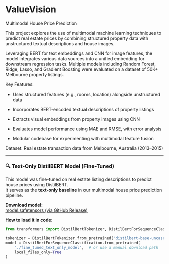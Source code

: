 # ValueVision
Multimodal House Price Prediction

This project explores the use of multimodal machine learning techniques to predict real estate prices by combining structured property data with unstructured textual descriptions and house images.

Leveraging BERT for text embeddings and CNN for image features, the model integrates various data sources into a unified embedding for downstream regression tasks. Multiple models including Random Forest, Ridge, Lasso, and Gradient Boosting were evaluated on a dataset of 50K+ Melbourne property listings.

Key Features:

- Uses structured features (e.g., rooms, location) alongside unstructured data

- Incorporates BERT-encoded textual descriptions of property listings

- Extracts visual embeddings from property images using CNN

- Evaluates model performance using MAE and RMSE, with error analysis

- Modular codebase for experimenting with multimodal feature fusion

Dataset: Real estate transaction data from Melbourne, Australia (2013–2015)


---

### 🔍 Text-Only DistilBERT Model (Fine-Tuned)

This model was fine-tuned on real estate listing descriptions to predict house prices using DistilBERT.  
It serves as the **text-only baseline** in our multimodal house price prediction pipeline.

 **Download model:**  
[model.safetensors (via GitHub Release)](https://github.com/diyagangwar1/ValueVision/releases/download/v1.0-text-only-model/model.safetensors)

 **How to load it in code:**

```python
from transformers import DistilBertTokenizer, DistilBertForSequenceClassification

tokenizer = DistilBertTokenizer.from_pretrained("distilbert-base-uncased")
model = DistilBertForSequenceClassification.from_pretrained(
    "./fine_tuned_text_only_model",  # or use a manual download path
    local_files_only=True
)

